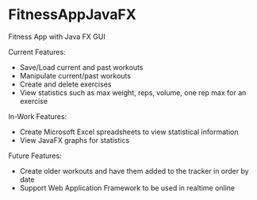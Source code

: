 # FitnessAppJavaFX
Fitness App with Java FX GUI

Current Features:
- Save/Load current and past workouts
- Manipulate current/past workouts
- Create and delete exercises
- View statistics such as max weight, reps, volume, one rep max for an exercise

In-Work Features:
- Create Microsoft Excel spreadsheets to view statistical information
- View JavaFX graphs for statistics

Future Features:
- Create older workouts and have them added to the tracker in order by date
- Support Web Application Framework to be used in realtime online

